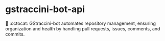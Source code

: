 # gstraccini-bot-api
🤖 :octocat: GStraccini-bot automates repository management, ensuring organization and health by handling pull requests, issues, comments, and commits.
